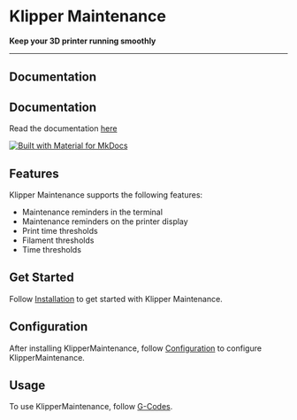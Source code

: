 # Klipper Maintenance

**Keep your 3D printer running smoothly**

---

## Documentation

## Documentation

Read the documentation [here](https://3dcoded.github.io/KlipperMaintenance)

[![Built with Material for MkDocs](https://img.shields.io/badge/Material_for_MkDocs-526CFE?style=for-the-badge&logo=MaterialForMkDocs&logoColor=white)](https://squidfunk.github.io/mkdocs-material/)

## Features

Klipper Maintenance supports the following features:

- Maintenance reminders in the terminal
- Maintenance reminders on the printer display
- Print time thresholds
- Filament thresholds
- Time thresholds

## Get Started

Follow [Installation](https://3dcoded.github.io/KlipperMaintenance/install) to get started with Klipper Maintenance.

## Configuration

After installing KlipperMaintenance, follow [Configuration](https://3dcoded.github.io/KlipperMaintenance/config) to configure KlipperMaintenance.

## Usage

To use KlipperMaintenance, follow [G-Codes](https://3dcoded.github.io/KlipperMaintenance/gcodes).
